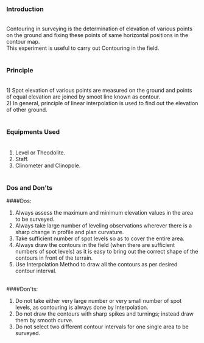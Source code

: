 ### Introduction
<br>
Contouring in surveying is the determination of elevation of various points on the ground and fixing these points of same horizontal positions in the contour map.<br>
This experiment is useful to carry out Contouring in the field.<br><br>

### Principle
<br>
1) Spot elevation of various points are measured on the ground and points of equal elevation are joined by smoot line known as contour.<br>
2) In general, principle of linear interpolation is used to find out the elevation of other ground.<br>
<br>

### Equipments Used<br><br>
1) Level or Theodolite.<br>
2) Staff.<br>
3) Clinometer and Clinopole.<br><br>


### Dos and Don'ts<br>

####Dos:<br>
1) Always assess the maximum and minimum elevation values in the area to be surveyed.<br>
2) Always take large number of leveling observations wherever there is a sharp change in profile and plan curvature.<br>
3) Take sufficient number of spot levels so as to cover the entire area.
4) Always draw the contours in the field (when there are sufficient numbers of spot levels) as it is easy to bring out the correct shape of the contours in front of the terrain.<br>
5) Use Interpolation Method to draw all the contours as per desired contour interval.<br><br>

####Don'ts:<br>
1) Do not take either very large number or very small number of spot levels, as contouring is always done by Interpolation.<br>
2) Do not draw the contours with sharp spikes and turnings; instead draw them by smooth curve.<br>
3) Do not select two different contour intervals for one single area to be surveyed.<br>





